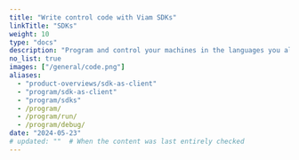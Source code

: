 ```yaml
---
title: "Write control code with Viam SDKs"
linkTitle: "SDKs"
weight: 10
type: "docs"
description: "Program and control your machines in the languages you already know like Python, Go, TypeScript, C++, and Flutter."
no_list: true
images: ["/general/code.png"]
aliases:
  - "product-overviews/sdk-as-client"
  - "program/sdk-as-client"
  - "program/sdks"
  - /program/
  - /program/run/
  - /program/debug/
date: "2024-05-23"
# updated: ""  # When the content was last entirely checked
---
```

